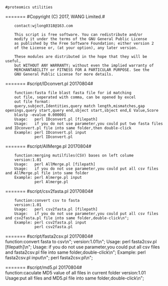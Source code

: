 

	#proteomics utilities	
=======
        #Copyright (C) 2017, WANG Limited.#                              
        
        contact:wjlong0318@163.com
		
		This script is free software. You can redistribute and/or                 
		modify it under the terms of the GNU General Public License              
		as published by the Free Software Foundation; either version 2           
		of the License or, (at your option), any later version.                  
                                                                          
		These modules are distributed in the hope that they will be useful,       
		but WITHOUT ANY WARRANTY; without even the implied warranty of            
		MERCHANTABILITY or FITNESS FOR A PARTICULAR PURPOSE. See the              
		GNU General Public License for more details.    

		
 

=======	
		#script/IDconvert.pl 20170804#	
		
		function:fasta file blast fasta file for id matching
		out file, seperated with comma, can be opened by excel
		out file format:
		query,subject,Identities,query match length,mismatches,gap openings,query start,query end,sbject start,sbject end,E Value,Score
		blastp -evalue 0.000001
		Usage:   perl IDconvert.pl [filepath]
		Usage:   if you do not use parameter,you could put two fasta files and IDconvert.pl file into same folder,then double-click
		Example: perl IDconvert.pl input
			     perl IDconvert.pl
				 
======= 
        #script/AllMerge.pl 20170804#	
		
		function:merging mutilfiles(CSV) bases on left colume
		version:1.01
		Usage:   perl AllMerge.pl [filepath]
		Usage:   if you do not use parameter,you could put all csv files and AllMerge.pl file into same folder
		Example: perl Almerge.pl input
                 perl Almerge.pl

======= 
        #script/csv2fasta.pl 20170804#
		
		function:convert csv to fasta
		version:1.01
		Usage:   perl csv2fasta.pl [filepath]
		Usage:   if you do not use parameter,you could put all csv files and csv2fasta.pl file into same folder,double-click\n";
		Example: perl csv2fasta.pl input
                 perl csv2fasta.pl
		
======= 
        #script/fasta2csv.pl 20170804#		
		function:convert fasta to csv\n"; 
		version:1.01\n";
		Usage:   perl fasta2csv.pl [filepath]\n";
		Usage:   if you do not use parameter,you could put all csv files and fasta2csv.pl file into same folder,double-click\n";
		Example: perl fasta2csv.pl input\n";
         perl fasta2csv.pl\n";

======= 
        #script/md5.pl 20170804#		
		function:caculate MD5 value of all files in  current folder
		version:1.01		
		Usage:put all files and MD5.pl file into same folder,double-click\n";
